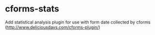 cforms-stats
============

Add statistical analysis plugin for use with form date collected by cforms (http://www.deliciousdays.com/cforms-plugin/)
